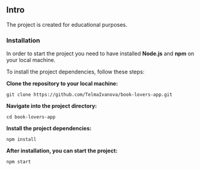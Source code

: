 ## Intro

The project is created for educational purposes.

### Installation

In order to start the project you need to have installed **Node.js** and **npm** on your local machine.

To install the project dependencies, follow these steps:

**Clone the repository to your local machine:**

`git clone https://github.com/TelmaIvanova/book-lovers-app.git`

**Navigate into the project directory:**

`cd book-lovers-app`

**Install the project dependencies:**

`npm install`

**After installation, you can start the project:**

`npm start`